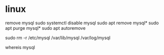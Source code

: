 # linux

remove mysql
sudo systemctl disable mysql
sudo apt remove mysql*
sudo apt purge mysql*
sudo apt autoremove

sudo rm -r /etc/mysql /var/lib/mysql /var/log/mysql

whereis mysql
